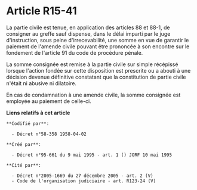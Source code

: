 # Article R15-41

La partie civile est tenue, en application des articles 88 et 88-1, de consigner au greffe sauf dispense, dans le délai
imparti par le juge d'instruction, sous peine d'irrecevabilité, une somme en vue de garantir le paiement de l'amende civile
pouvant être prononcée à son encontre sur le fondement de l'article 91 du code de procédure pénale.

La somme consignée est remise à la partie civile sur simple récépissé lorsque l'action fondée sur cette disposition est
prescrite ou a abouti à une décision devenue définitive constatant que la constitution de partie civile n'était ni abusive ni
dilatoire.

En cas de condamnation à une amende civile, la somme consignée est employée au paiement de celle-ci.

**Liens relatifs à cet article**

	**Codifié par**:

	  - Décret n°58-358 1958-04-02

	**Créé par**:

	  - Décret n°95-661 du 9 mai 1995 - art. 1 () JORF 10 mai 1995

	**Cité par**:

	  - Décret n°2005-1669 du 27 décembre 2005 - art. 2 (V)
	  - Code de l'organisation judiciaire - art. R123-24 (V)
